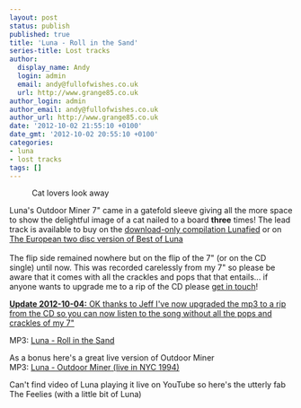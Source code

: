 ```yaml
---
layout: post
status: publish
published: true
title: 'Luna - Roll in the Sand'
series-title: Lost tracks
author:
  display_name: Andy
  login: admin
  email: andy@fullofwishes.co.uk
  url: http://www.grange85.co.uk
author_login: admin
author_email: andy@fullofwishes.co.uk
author_url: http://www.grange85.co.uk
date: '2012-10-02 21:55:10 +0100'
date_gmt: '2012-10-02 20:55:10 +0100'
categories:
- luna
- lost tracks
tags: []
---
```

<p><figure class="caption aligncenter" ><img alt="" src="https://media.fullofwishes.co.uk/images/misc/luna-outdoorminer-500.jpg" title="Luna - Outdoor Miner" /><figcaption class="caption-text">Cat lovers look away</figcaption></figure>
Luna's Outdoor Miner 7" came in a gatefold sleeve giving all the more space to show the delightful image of a cat nailed to a board <strong>three</strong> times! The lead track is available to buy on the <a href="http://www.amazon.com/gp/product/B00122K2NA/ref=as_li_ss_tl?ie=UTF8&camp=1789&creative=390957&creativeASIN=B00122K2NA&linkCode=as2&tag=aheadfullofwi-20">download-only compilation Lunafied</a> or on <a href="http://www.amazon.co.uk/gp/product/B001MYDKVY/ref=as_li_ss_tl?ie=UTF8&camp=1634&creative=19450&creativeASIN=B001MYDKVY&linkCode=as2&tag=aheadfullofwi-21">The European two disc version of Best of Luna</a><br />
<a id="more"></a><a id="more-3378"></a><br />
The flip side remained nowhere but on the flip of the 7" (or on the CD single) until now. This was recorded carelessly from my 7" so please be aware that it comes with all the crackles and pops that that entails... if anyone wants to upgrade me to a rip of the CD please <a href="/about/contact-me/">get in touch</a>!</p>
<p><ins datetime="2012-10-04T22:14:15+00:00"><strong>Update 2012-10-04:</strong> OK thanks to Jeff I've now upgraded the mp3 to a rip from the CD so you can now listen to the song without all the pops and crackles of my 7"</ins></p>
<p>MP3: <a href="https://www.box.com/s/y65xqz28xecbhkhw3l6q">Luna - Roll in the Sand</a></p>
<p>As a bonus here's a great live version of Outdoor Miner<br />
MP3: <a href="https://www.box.com/s/obclp851qzzol3vbjrrg">Luna - Outdoor Miner (live in NYC 1994)</a></p>
<p>Can't find video of Luna playing it live on YouTube so here's the utterly fab The Feelies (with a little bit of Luna)<br />
